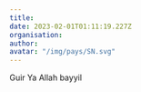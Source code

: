 ```yaml
---
title: 
date: 2023-02-01T01:11:19.227Z
organisation: 
author: 
avatar: "/img/pays/SN.svg"
---
```


Guir Ya Allah bayyil